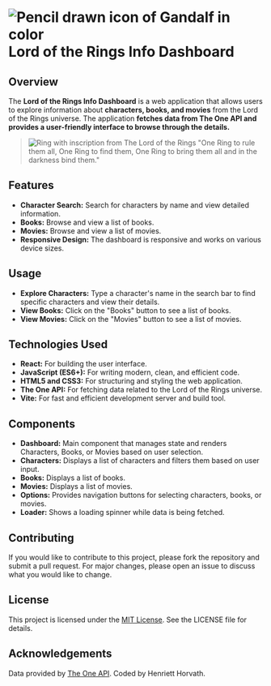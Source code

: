 # ![Pencil drawn icon of Gandalf in color](https://img.icons8.com/?size=75&id=AeIJucZYFnTd&format=png&color=000000) Lord of the Rings Info Dashboard

## Overview
The **Lord of the Rings Info Dashboard** is a web application that allows users to explore information about **characters, books, and movies** from the Lord of the Rings universe. The application **fetches data from The One API and provides a user-friendly interface to browse through the details.**

> ![Ring with inscription from The Lord of the Rings](https://img.icons8.com/?size=20&id=20169&format=png&color=000000) "One Ring to rule them all, One Ring to find them, One Ring to bring them all and in the darkness bind them." 

## Features
- **Character Search:** Search for characters by name and view detailed information.
- **Books:** Browse and view a list of books.
- **Movies:** Browse and view a list of movies.
- **Responsive Design:** The dashboard is responsive and works on various device sizes.

## Usage
- **Explore Characters:** Type a character's name in the search bar to find specific characters and view their details.
- **View Books:** Click on the "Books" button to see a list of books.
- **View Movies:** Click on the "Movies" button to see a list of movies.

## Technologies Used
- **React:** For building the user interface.
- **JavaScript (ES6+):** For writing modern, clean, and efficient code.
- **HTML5 and CSS3:** For structuring and styling the web application.
- **The One API:** For fetching data related to the Lord of the Rings universe.
- **Vite:** For fast and efficient development server and build tool.

## Components
- **Dashboard:** Main component that manages state and renders Characters, Books, or Movies based on user selection.
- **Characters:** Displays a list of characters and filters them based on user input.
- **Books:** Displays a list of books.
- **Movies:** Displays a list of movies.
- **Options:** Provides navigation buttons for selecting characters, books, or movies.
- **Loader:** Shows a loading spinner while data is being fetched.

## Contributing
If you would like to contribute to this project, please fork the repository and submit a pull request. For major changes, please open an issue to discuss what you would like to change.

## License
This project is licensed under the [MIT License](LICENSE). See the LICENSE file for details.

## Acknowledgements
Data provided by [The One API](https://the-one-api.dev/).
Coded by Henriett Horvath.
